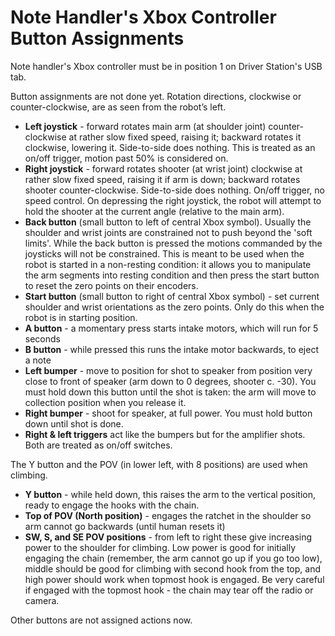 # Note Handler's Xbox Controller Button Assignments

Note handler's Xbox controller must be in position 1 on Driver Station's USB tab.

Button assignments are not done yet.
Rotation directions, clockwise or counter-clockwise, are as seen from the robot’s left.

- **Left joystick** - forward rotates main arm (at shoulder joint) counter-clockwise at rather slow fixed speed, raising it; backward rotates it clockwise, lowering it.  Side-to-side does nothing.  This is treated as an on/off trigger, motion past 50% is considered on.
- **Right joystick** - forward rotates shooter (at wrist joint) clockwise at rather slow fixed speed, raising it if arm is down; backward rotates shooter counter-clockwise.  Side-to-side does nothing.  On/off trigger, no speed control.  On depressing the right joystick, the robot will attempt to hold the shooter at the current angle (relative to the main arm).
- **Back button** (small button to left of central Xbox symbol).  Usually the shoulder and wrist joints are constrained not to push beyond the 'soft limits'.  While the back button is pressed the motions commanded by the joysticks will not be constrained.  This is meant to be used when the robot is started in a non-resting condition: it allows you to manipulate the arm segments into resting condition and then press the start button to reset the zero points on their encoders. 
- **Start button** (small button to right of central Xbox symbol) - set current shoulder and wrist orientations as the zero points. Only do this when the robot is in starting position.
- **A button** - a momentary press starts intake motors, which will run for 5 seconds
- **B button** - while pressed this runs the intake motor backwards, to eject a note
- **Left bumper** - move to position for shot to speaker from position very close to front of speaker (arm down to 0 degrees, shooter c. -30).  You must hold down this button until the shot is taken: the arm will move to collection position when you release it.
- **Right bumper** - shoot for speaker, at full power.  You must hold button down until shot is done.
- **Right & left triggers** act like the bumpers but for the amplifier shots.  Both are treated as on/off switches.

The Y button and the POV (in lower left, with 8 positions) are used when climbing.
- **Y button** - while held down, this raises the arm to the vertical position, ready to engage the hooks with the chain.
- **Top of POV (North position)** - engages the ratchet in the shoulder so arm cannot go backwards (until human resets it)
- **SW, S, and SE POV positions** - from left to right these give increasing power to the shoulder for climbing.  Low power is good for initially engaging the chain (remember, the arm cannot go up if you go too low), middle should be good for climbing with second hook from the top, and high power should work when topmost hook is engaged.  Be very careful if engaged with the topmost hook - the chain may tear off the radio or camera.

Other buttons are not assigned actions now.
